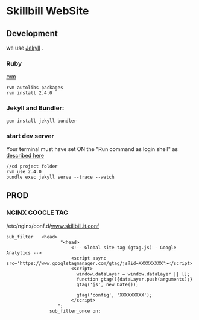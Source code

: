 # Skillbill WebSite

## Development

we use [Jekyll](https://jekyllrb.com/) .

### Ruby

[rvm](http://rvm.io/)

```
rvm autolibs packages
rvm install 2.4.0
```

### Jekyll and Bundler:

```
gem install jekyll bundler
```
### start dev server

Your terminal must have set ON the "Run command as login shell" as [described here](https://rvm.io/integration/gnome-terminal)

```
//cd project folder
rvm use 2.4.0
bundle exec jekyll serve --trace --watch
```


## PROD

### NGINX GOOGLE TAG

/etc/nginx/conf.d/www.skillbill.it.conf

```
sub_filter   <head>
                    "<head>
                        <!-- Global site tag (gtag.js) - Google Analytics -->
                        <script async src='https://www.googletagmanager.com/gtag/js?id=XXXXXXXXX'></script>
                        <script>
                          window.dataLayer = window.dataLayer || [];
                          function gtag(){dataLayer.push(arguments);}
                          gtag('js', new Date());

                          gtag('config', 'XXXXXXXXX');
                        </script>
                   ";
                sub_filter_once on;

```


